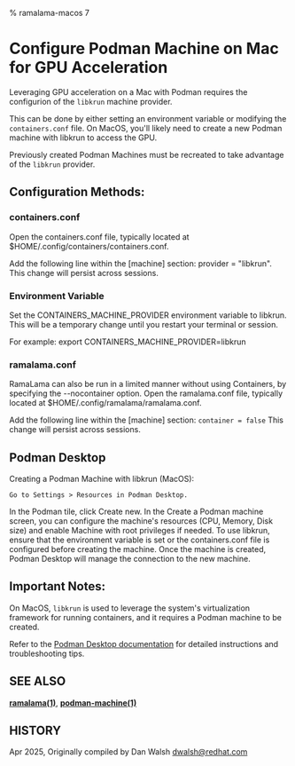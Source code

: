 % ramalama-macos 7

# Configure Podman Machine on Mac for GPU Acceleration

Leveraging GPU acceleration on a Mac with Podman requires the configurion of
the `libkrun` machine provider.

This can be done by either setting an environment variable or modifying the
`containers.conf` file. On MacOS, you'll likely need to create a new Podman
machine with libkrun to access the GPU.

Previously created Podman Machines must be recreated to take
advantage of the `libkrun` provider.

## Configuration Methods:

### containers.conf

Open the containers.conf file, typically located at $HOME/.config/containers/containers.conf.

Add the following line within the [machine] section: provider = "libkrun".
This change will persist across sessions.

### Environment Variable
Set the CONTAINERS_MACHINE_PROVIDER environment variable to libkrun. This will be a temporary change until you restart your terminal or session.

For example: export CONTAINERS_MACHINE_PROVIDER=libkrun

### ramalama.conf

RamaLama can also be run in a limited manner without using Containers, by
specifying the --nocontainer option. Open the ramalama.conf file, typically located at $HOME/.config/ramalama/ramalama.conf.

Add the following line within the [machine] section: `container = false`
This change will persist across sessions.

## Podman Desktop

Creating a Podman Machine with libkrun (MacOS):

    Go to Settings > Resources in Podman Desktop.

In the Podman tile, click Create new.
In the Create a Podman machine screen, you can configure the machine's resources (CPU, Memory, Disk size) and enable Machine with root privileges if needed.
To use libkrun, ensure that the environment variable is set or the containers.conf file is configured before creating the machine.
Once the machine is created, Podman Desktop will manage the connection to the new machine.

## Important Notes:

On MacOS, `libkrun` is used to leverage the system's virtualization framework for running containers, and it requires a Podman machine to be created.

Refer to the [Podman Desktop documentation](https://podman-desktop.io/docs/podman/creating-a-podman-machine) for detailed instructions and troubleshooting tips.

## SEE ALSO

**[ramalama(1)](ramalama.1.md)**, **[podman-machine(1)](https://github.com/containers/podman/blob/main/docs/podman-machine.1.md)**

## HISTORY

Apr 2025, Originally compiled by Dan Walsh <dwalsh@redhat.com>
